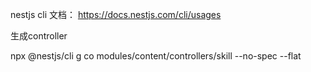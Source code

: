 nestjs cli 文档：
https://docs.nestjs.com/cli/usages

生成controller

npx @nestjs/cli  g co modules/content/controllers/skill --no-spec --flat